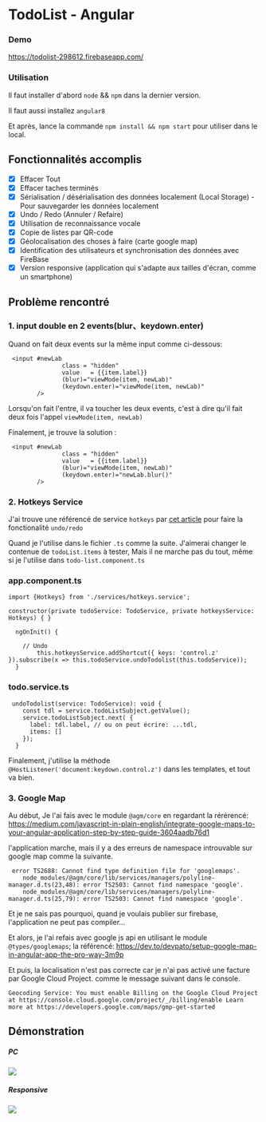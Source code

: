 # TodoList - Angular

### Demo
https://todolist-298612.firebaseapp.com/

### Utilisation
Il faut installer d'abord `node` && `npm` dans la dernier version.

Il faut aussi installez `angular8`

Et après, lance la commande `npm install && npm start` pour utiliser dans le local.

## Fonctionnalités accomplis
* [x] Effacer Tout
* [x] Effacer taches terminés
* [x] Sérialisation / désérialisation des données localement (Local Storage) - Pour sauvegarder les données localement
* [x] Undo / Redo (Annuler / Refaire)
* [x] Utilisation de reconnaissance vocale
* [x] Copie de listes par QR-code
* [x] Géolocalisation des choses à faire (carte google map) 
* [x] Identification des utilisateurs et synchronisation des données avec FireBase
* [x] Version responsive (application qui s'adapte aux tailles d'écran, comme un smartphone)

## Problème rencontré

### 1. input double en 2 events(blur、keydown.enter)
Quand on fait deux events sur la même input comme ci-dessous:
```
 <input #newLab
               class = "hidden"
               value   = {{item.label}}
               (blur)="viewMode(item, newLab)"
               (keydown.enter)="viewMode(item, newLab)"
        />
```
Lorsqu'on fait l'entre, il va toucher les deux events, c'est à dire qu'il fait deux fois l'appel  `viewMode(item, newLab)`

Finalement, je trouve la solution :
```
 <input #newLab
               class = "hidden"
               value   = {{item.label}}
               (blur)="viewMode(item, newLab)"
               (keydown.enter)="newLab.blur()"
        />
```
        
### 2. Hotkeys Service 
J'ai trouve une référencé de service `hotkeys` par [cet article](https://netbasal.com/diy-keyboard-shortcuts-in-your-angular-application-4704734547a2) pour faire la fonctionalité `undo/redo`

Quand je l'utilise dans le fichier `.ts` comme la suite.
J'aimerai changer le contenue de `todoList.items` à tester, Mais il ne marche pas du tout, même si je l'utilise dans `todo-list.component.ts`

### app.component.ts
```
import {Hotkeys} from './services/hotkeys.service';

constructor(private todoService: TodoService, private hotkeysService: Hotkeys) { }

  ngOnInit() {

    // Undo
        this.hotkeysService.addShortcut({ keys: 'control.z' }).subscribe(x => this.todoService.undoTodolist(this.todoService));
  }
```
### todo.service.ts
```
 undoTodolist(service: TodoService): void {
    const tdl = service.todoListSubject.getValue();
    service.todoListSubject.next( {
      label: tdl.label, // ou on peut écrire: ...tdl,
      items: []
    });
  }
```
Finalement, j'utilise la méthode `@HostListener('document:keydown.control.z')` dans les templates, et tout va bien.     

### 3. Google Map
Au début, Je l'ai fais avec le module `@agm/core` en regardant la rérérencé: https://medium.com/javascript-in-plain-english/integrate-google-maps-to-your-angular-application-step-by-step-guide-3604aadb76d1

l'application marche, mais il y a des erreurs de namespace introuvable sur google map comme la suivante.

```
 error TS2688: Cannot find type definition file for 'googlemaps'.
    node_modules/@agm/core/lib/services/managers/polyline-manager.d.ts(23,48): error TS2503: Cannot find namespace 'google'.
    node_modules/@agm/core/lib/services/managers/polyline-manager.d.ts(25,79): error TS2503: Cannot find namespace 'google'.
```

Et je ne sais pas pourquoi, quand je voulais publier sur firebase, l'application ne peut pas compiler...

Et alors, je l'ai refais avec google js api en utilisant le module `@types/googlemaps`;
la référencé: https://dev.to/devpato/setup-google-map-in-angular-app-the-pro-way-3m9p

    
Et puis, la localisation n'est pas correcte car je n'ai pas activé une facture par Google Cloud Project. comme le message suivant dans le console.

```
Geocoding Service: You must enable Billing on the Google Cloud Project at https://console.cloud.google.com/project/_/billing/enable Learn more at https://developers.google.com/maps/gmp-get-started
```

## Démonstration

##### PC
![](https://i.imgur.com/4KDn1wD.jpg)

##### Responsive
![](https://i.imgur.com/HyqiTpv.jpg)

